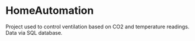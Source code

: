 # HomeAutomation
Project used to control ventilation based on CO2 and temperature readings. Data via SQL database.

